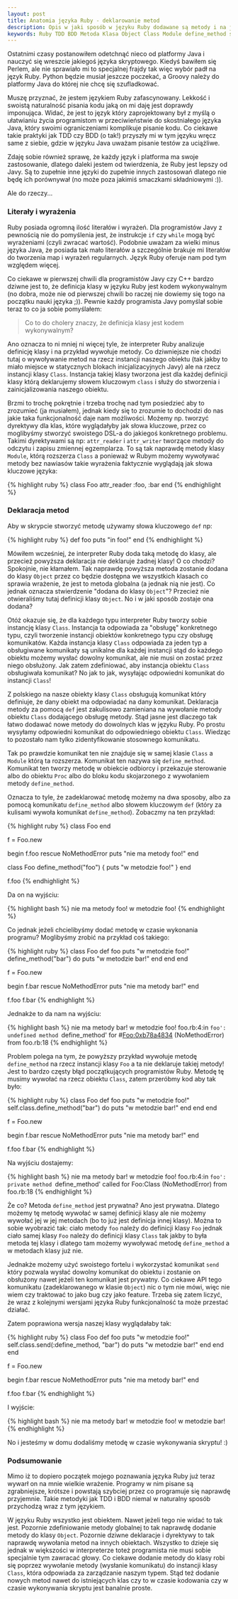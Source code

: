 ```yaml
---
layout: post
title: Anatomia języka Ruby - deklarowanie metod
description: Opis w jaki sposób w języku Ruby dodawane są metody i na jakie sposoby można je dodawać nawet w czasie wykonywania skryptu.
keywords: Ruby TDD BDD Metoda Klasa Object Class Module define_method send test behavioral driven development
---
```

Ostatnimi czasy postanowiłem odetchnąć nieco od platformy Java i nauczyć się wreszcie jakiegoś języka skryptowego. Kiedyś bawiłem się Perlem, ale nie sprawiało mi to specjalnej frajdy tak więc wybór padł na język Ruby. Python będzie musiał jeszcze poczekać, a Groovy należy do platformy Java do której nie chcę się szufladkować.

Muszę przyznać, że jestem językiem Ruby zafascynowany. Lekkość i swoistą naturalność pisania kodu jaką on mi daję jest doprawdy imponująca. Widać, że jest to język który zaprojektowany był z myślą o ułatwianiu życia programistom w przeciwieństwie do skostniałego języka Java, który swoimi ograniczeniami komplikuje pisanie kodu. Co ciekawe takie praktyki jak TDD czy BDD (o tak!) przyszły mi w tym języku wręcz same z siebie, gdzie w języku Java uważam pisanie testów za uciążliwe.

Zdaję sobie również sprawę, że każdy język i platforma ma swoje zastosowanie, dlatego daleki jestem od twierdzenia, że Ruby jest lepszy od Javy. Są to zupełnie inne języki do zupełnie innych zastosowań dlatego nie będę ich porównywał (no może poza jakimiś smaczkami składniowymi :)).

Ale do rzeczy...

### Literały i wyrażenia

Ruby posiada ogromną ilość literałów i wyrażeń. Dla programistów Javy z pewnością nie do pomyślenia jest, że instrukcje `if` czy `while` mogą być wyrażeniami (czyli zwracać wartość). Podobnie uważam za wielki minus języka Java, że posiada tak mało literałów a szczególnie brakuje mi literałów do tworzenia map i wyrażeń regularnych. Język Ruby oferuje nam pod tym względem więcej.

Co ciekawe w pierwszej chwili dla programistów Javy czy C++ bardzo dziwne jest to, że definicja klasy w języku Ruby jest kodem wykonywalnym (no dobra, może nie od pierwszej chwili bo raczej nie dowiemy się togo na początku nauki języka ;)). Pewnie każdy programista Javy pomyślał sobie teraz to co ja sobie pomyślałem:

> Co to do cholery znaczy, że definicja klasy jest kodem wykonywalnym?

Ano oznacza to ni mniej ni więcej tyle, że interpreter Ruby analizuje definicję klasy i na przykład wywołuje metody. Co dziwniejsze nie chodzi tutaj o wywoływanie metod na rzecz instancji naszego obiektu (tak jakby to miało miejsce w statycznych blokach inicjalizacyjnych Javy) ale na rzecz instancji klasy `Class`. Instancja takiej klasy tworzona jest dla każdej definicji klasy którą deklarujemy słowem kluczowym `class` i służy do stworzenia i zainicjalizowania naszego obiektu. 

Brzmi to trochę pokrętnie i trzeba trochę nad tym posiedzieć aby to zrozumieć (ja musiałem), jednak kiedy się to zrozumie to dochodzi do nas jakie taka funkcjonalność daje nam możliwości. Możemy np. tworzyć dyrektywy dla klas, które wyglądałyby jak słowa kluczowe, przez co moglibyśmy stworzyć swoistego DSL-a do jakiegoś konkretnego problemu. Takimi dyrektywami są np: `attr_reader` i `attr_writer` tworzące metody do odczytu i zapisu zmiennej egzemplarza. To są tak naprawdę metody klasy `Module`, którą rozszerza `Class` a ponieważ w Rubym możemy wywoływać metody bez nawiasów takie wyrażenia faktycznie wyglądają jak słowa kluczowe języka:

{% highlight ruby %}
class Foo
  attr_reader :foo, :bar
end
{% endhighlight %}

### Deklaracja metod

Aby w skrypcie stworzyć metodę używamy słowa kluczowego `def` np:

{% highlight ruby %}
def foo
  puts "in foo!"
end
{% endhighlight %}

Mówiłem wcześniej, że interpreter Ruby doda taką metodę do klasy, ale przecież powyższa deklaracja nie deklaruje żadnej klasy! O co chodzi? Spokojnie, nie kłamałem. Tak naprawdę powyższa metoda zostanie dodana do klasy `Object` przez co będzie dostępna we wszystkich klasach co sprawia wrażenie, że jest to metoda globalna (a jednak nią nie jest). Co jednak oznacza stwierdzenie "dodana do klasy `Object`"? Przecież nie otwieraliśmy tutaj definicji klasy `Object`. No i w jaki sposób zostaje ona dodana?

Otóż okazuje się, że dla każdego typu interpreter Ruby tworzy sobie instancję klasy `Class`. Instancja ta odpowiada za "obsługę" konkretnego typu, czyli tworzenie instancji obiektów konkretnego typu czy obsługę komunikatów. Każda instancja klasy `Class` odpowiada za jeden typ a obsługiwane komunikaty są unikalne dla każdej instancji stąd do każdego obiektu możemy wysłać dowolny komunikat, ale nie musi on zostać przez niego obsłużony. Jak zatem zdefiniować, aby instancja obiektu `Class` obsługiwała komunikat? No jak to jak, wysyłając odpowiedni komunikat do instancji `Class`!

Z polskiego na nasze obiekty klasy `Class` obsługują komunikat który definiuje, że dany obiekt ma odpowiadać na dany komunikat. Deklaracja metody za pomocą `def` jest zakulisowo zamieniana na wywołanie metody obiektu `Class` dodającego obsługę metody. Stąd jasne jest dlaczego tak łatwo dodawać nowe metody do dowolnych klas w języku Ruby. Po prostu wysyłamy odpowiedni komunikat do odpowiedniego obiektu `Class`. Wiedząc to pozostało nam tylko zidentyfikowanie stosownego komunikatu.

Tak po prawdzie komunikat ten nie znajduje się w samej klasie `Class` a `Module` którą ta rozszerza. Komunikat ten nazywa się `define_method`. Komunikat ten tworzy metodę w obiekcie odbiorcy i przekazuje sterowanie albo do obiektu `Proc` albo do bloku kodu skojarzonego z wywołaniem metody `define_method`.

Oznacza to tyle, że zadeklarować metodę możemy na dwa sposoby, albo za pomocą komunikatu `define_method` albo słowem kluczowym `def` (który za kulisami wywoła komunikat `define_method`). Zobaczmy na ten przykład:

{% highlight ruby %}
class Foo
end

f = Foo.new

begin
  f.foo
rescue NoMethodError
  puts "nie ma metody foo!"
end

class Foo
  define_method("foo") { puts "w metodzie foo!" }
end

f.foo
{% endhighlight %}

Da on na wyjściu:

{% highlight bash %}
nie ma metody foo!
w metodzie foo!
{% endhighlight %}

Co jednak jeżeli chcielibyśmy dodać metodę w czasie wykonania programu? Moglibyśmy zrobić na przykład coś takiego:

{% highlight ruby %}
class Foo
  def foo
    puts "w metodzie foo!"
    define_method("bar") do
      puts "w metodzie bar!"
    end
  end
end

f = Foo.new

begin
  f.bar
rescue NoMethodError
  puts "nie ma metody bar!"
end

f.foo
f.bar
{% endhighlight %}

Jednakże to da nam na wyjściu:

{% highlight bash %}
nie ma metody bar!
w metodzie foo!
foo.rb:4:in `foo': undefined method `define_method' for #<Foo:0xb78a4834> (NoMethodError)
  from foo.rb:18
{% endhighlight %}

Problem polega na tym, że powyższy przykład wywołuje metodę `define_method` na rzecz instancji klasy `Foo` a ta nie deklaruje takiej metody! Jest to bardzo częsty błąd początkujących programistów Ruby. Metodę tę musimy wywołać na rzecz obiektu `Class`, zatem przeróbmy kod aby tak było:

{% highlight ruby %}
class Foo
  def foo
    puts "w metodzie foo!"
    self.class.define_method("bar") do
      puts "w metodzie bar!"
    end
  end
end

f = Foo.new

begin
  f.bar
rescue NoMethodError
  puts "nie ma metody bar!"
end

f.foo
f.bar
{% endhighlight %}

Na wyjściu dostajemy:

{% highlight bash %}
nie ma metody bar!
w metodzie foo!
foo.rb:4:in `foo': private method `define_method' called for Foo:Class (NoMethodError)
  from foo.rb:18
{% endhighlight %}

Że co? Metoda `define_method` jest prywatna? Ano jest prywatna. Dlatego możemy tę metodę wywołać w samej definicji klasy ale nie możemy wywołać jej w jej metodach (bo to już jest definicja innej klasy). Można to sobie wyobrazić tak: ciało metody `foo` należy do definicji klasy `Foo` jednak ciało samej klasy `Foo` należy do definicji klasy `Class` tak jakby to była metoda tej klasy i dlatego tam możemy wywoływać metodę `define_method` a w metodach klasy już nie. 

Jednakże możemy użyć swoistego fortelu i wykorzystać komunikat `send` który pozwala wysłać dowolny komunikat do obiektu i zostanie on obsłużony nawet jeżeli ten komunikat jest prywatny. Co ciekawe API tego komunikatu (zadeklarowanego w klasie `Object`) nic o tym nie mówi, więc nie wiem czy traktować to jako bug czy jako feature. Trzeba się zatem liczyć, że wraz z kolejnymi wersjami języka Ruby funkcjonalność ta może przestać działać.

Zatem poprawiona wersja naszej klasy wyglądałaby tak:

{% highlight ruby %}
class Foo
  def foo
    puts "w metodzie foo!"
    self.class.send(:define_method, "bar") do
      puts "w metodzie bar!"
    end
  end
end

f = Foo.new

begin
  f.bar
rescue NoMethodError
  puts "nie ma metody bar!"
end

f.foo
f.bar
{% endhighlight %}

I wyjście:

{% highlight bash %}
nie ma metody bar!
w metodzie foo!
w metodzie bar!
{% endhighlight %}

No i jesteśmy w domu dodaliśmy metodę w czasie wykonywania skryptu! :)

### Podsumowanie

Mimo iż to dopiero początek mojego poznawania języka Ruby już teraz wywarł on na mnie wielkie wrażenie. Programy w nim pisane są zgrabniejsze, krótsze i powstają szybciej przez co programuje się naprawdę przyjemnie. Takie metodyki jak TDD i BDD niemal w naturalny sposób przychodzą wraz z tym językiem.

W języku Ruby wszystko jest obiektem. Nawet jeżeli tego nie widać to tak jest. Pozornie zdefiniowanie metody globalnej to tak naprawdę dodanie metody do klasy `Object`. Pozornie dziwne deklaracje i dyrektywy to tak naprawdę wywołania metod na innych obiektach. Wszystko to dzieje się jednak w większości w interpreterze toteż programista nie musi sobie specjalnie tym zawracać głowy. Co ciekawe dodanie metody do klasy robi się poprzez wywołanie metody (wysłanie komunikatu) do instancji klasy `Class`, która odpowiada za zarządzanie naszym typem. Stąd też dodanie nowych metod nawet do istniejących klas czy to w czasie kodowania czy w czasie wykonywania skryptu jest banalnie proste.